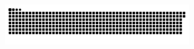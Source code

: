 <picture>
  <source media="(prefers-color-scheme: dark)" srcset="https://raw.githubusercontent.com/MarineHakobyan/MarineHakobyan/378df553ec6b0899ede1b06deafede6c62014581/github-contribution-grid-snake-dark.svg" />
  <source media="(prefers-color-scheme: light)" srcset="https://raw.githubusercontent.com/MarineHakobyan/MarineHakobyan/378df553ec6b0899ede1b06deafede6c62014581/github-contribution-grid-snake.svg" />
  <img alt="github-snake" src="https://raw.githubusercontent.com/MarineHakobyan/MarineHakobyan/378df553ec6b0899ede1b06deafede6c62014581/github-contribution-grid-snake-dark.svg" />
</picture>
